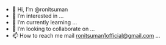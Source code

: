 - 👋 Hi, I’m @ronitsuman
- 👀 I’m interested in ...
- 🌱 I’m currently learning ...
- 💞️ I’m looking to collaborate on ...
- 📫 How to reach me mail ronitsuman1official@gmail.com ...

<!---
ronitsuman/ronitsuman is a ✨ special ✨ repository because its `README.md` (this file) appears on your GitHub profile.
You can click the Preview link to take a look at your changes.
--->
